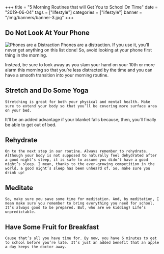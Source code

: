 +++
title = "5 Morning Routines that will Get You to School On Time"
date = "2019-06-04"
tags = ["lifestyle"]
categories = ["lifestyle"]
banner = "/img/banners/banner-3.jpg"
+++

## Do Not Look At Your Phone
![Phones are a Distraction](/img/blogs/04-06-19/bed-2603512_640.jpg)
  Phones are a distraction. If you use it, you’ll never get anything on this list done! So, avoid looking at your phone first thing in the morning.

  Instead, be sure to look away as you slam your hand on your 10th or more alarm this morning so that you’re less distracted by the time and you can have a smooth transition into your morning routine.

## Stretch and Do Some Yoga
	Stretching is great for both your physical and mental health. Make sure to extend your body so that you’ll be covering more surface area on your bed.

  It’ll be an added advantage if your blanket falls because, then, you’ll finally be able to get out of bed.

## Rehydrate
	On to the next step in our routine. Always remember to rehydrate. Although your body is not supposed to naturally feel dehydrated after a good night’s sleep, it is safe to assume you didn’t have a good night’s sleep. I mean, thanks to the ever-growing competition in the world, a good night’s sleep has been unheard of. So, make sure you drink up!

## Meditate
	So, make sure you save some time for meditation. And, by meditation, I mean make sure you remember to bring everything you need for school. It’s always good to be prepared. But, who are we kidding? Life’s unpredictable.

## Have Some Fruit for Breakfast
	Cause that’s all you have time for. By now, you have 6 minutes to get to school before you’re late. It’s just an added benefit that an apple a day keeps the doctor away.
